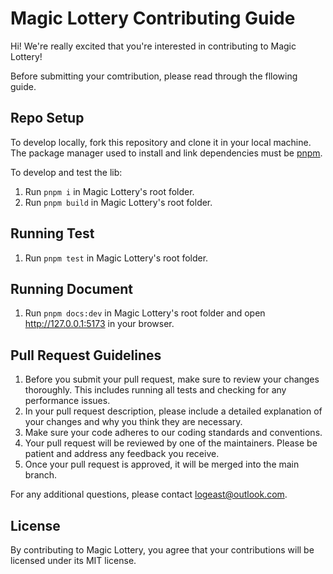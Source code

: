 # Magic Lottery Contributing Guide

Hi! We're really excited that you're interested in contributing to Magic Lottery!

Before submitting your comtribution, please read through the fllowing guide.

## Repo Setup

To develop locally, fork this repository and clone it in your local machine. The package manager used to install and link dependencies must be [pnpm](https://pnpm.io/).

To develop and test the lib:

1. Run `pnpm i` in Magic Lottery's root folder.
2. Run `pnpm build` in Magic Lottery's root folder.

## Running Test

1. Run `pnpm test` in Magic Lottery's root folder.

## Running Document

1. Run `pnpm docs:dev` in Magic Lottery's root folder and open http://127.0.0.1:5173 in your browser.

## Pull Request Guidelines

1. Before you submit your pull request, make sure to review your changes thoroughly. This includes running all tests and checking for any performance issues.
2. In your pull request description, please include a detailed explanation of your changes and why you think they are necessary.
3. Make sure your code adheres to our coding standards and conventions.
4. Your pull request will be reviewed by one of the maintainers. Please be patient and address any feedback you receive.
5. Once your pull request is approved, it will be merged into the main branch.

For any additional questions, please contact logeast@outlook.com.

## License

By contributing to Magic Lottery, you agree that your contributions will be licensed under its MIT license.
